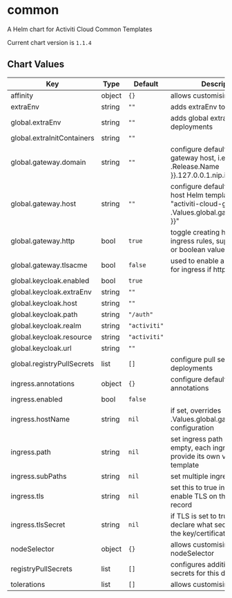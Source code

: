 common
======
A Helm chart for Activiti Cloud Common Templates

Current chart version is `1.1.4`





## Chart Values

| Key | Type | Default | Description |
|-----|------|---------|-------------|
| affinity | object | `{}` | allows customising affinity |
| extraEnv | string | `""` | adds extraEnv to deployments |
| global.extraEnv | string | `""` | adds global extraEnv to deployments |
| global.extraInitContainers | string | `""` |  |
| global.gateway.domain | string | `""` | configure default domain for gateway host, i.e. "{{ .Release.Name }}.127.0.0.1.nip.io" |
| global.gateway.host | string | `""` | configure default gateway host Helm template, i.e. "activiti-cloud-gateway.{{ .Values.global.gateway.domain }}" |
| global.gateway.http | bool | `true` | toggle creating http or https ingress rules, supports literal or boolean values |
| global.gateway.tlsacme | bool | `false` | used to enable automatic TLS for ingress if http is false |
| global.keycloak.enabled | bool | `true` |  |
| global.keycloak.extraEnv | string | `""` |  |
| global.keycloak.host | string | `""` |  |
| global.keycloak.path | string | `"/auth"` |  |
| global.keycloak.realm | string | `"activiti"` |  |
| global.keycloak.resource | string | `"activiti"` |  |
| global.keycloak.url | string | `""` |  |
| global.registryPullSecrets | list | `[]` | configure pull secrets for all deployments |
| ingress.annotations | object | `{}` | configure default ingress annotations |
| ingress.enabled | bool | `false` |  |
| ingress.hostName | string | `nil` | if set, overrides .Values.global.gateway.host configuration |
| ingress.path | string | `nil` | set ingress path @default empty, each ingress should provide its own value or template |
| ingress.subPaths | string | `nil` | set multiple ingress subpaths |
| ingress.tls | string | `nil` | set this to true in order to enable TLS on the ingress record |
| ingress.tlsSecret | string | `nil` | if TLS is set to true, you must declare what secret will store the key/certificate for TLS |
| nodeSelector | object | `{}` | allows customising nodeSelector |
| registryPullSecrets | list | `[]` | configures additional pull secrets for this deployment |
| tolerations | list | `[]` | allows customising tolerations |
